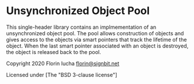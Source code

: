 Unsynchronized Object Pool
==========================

This single-header library contains an implmementation of an
unsynchronized object pool. The pool allows construction of
objects and gives access to the objects via smart pointers that
track the lifetime of the object. When the last smart pointer
associated with an object is destroyed, the object is released
back to the pool.

Copyright 2020 Florin Iucha <florin@signbit.net>

Licensed under [The "BSD 3-clause license"]
